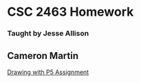 
# CSC 2463 Homework

### Taught by Jesse Allison

## Cameron Martin

[Drawing with P5 Assignment](Drawing%20with%20P5/CONTRIBUTING.md)